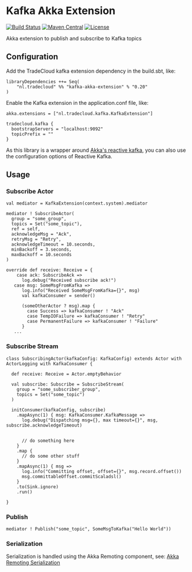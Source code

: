 # Kafka Akka Extension
[![Build Status](https://travis-ci.org/tradecloud/kafka-akka-extension.svg?branch=master)](https://travis-ci.org/tradecloud/kafka-akka-extension) [![Maven Central](https://maven-badges.herokuapp.com/maven-central/nl.tradecloud/kafka-akka-extension_2.12/badge.svg)](https://maven-badges.herokuapp.com/maven-central/nl.tradecloud/kafka-akka-extension_2.12) [![License](http://img.shields.io/:license-mit-blue.svg)](http://doge.mit-license.org)

Akka extension to publish and subscribe to Kafka topics

## Configuration

Add the TradeCloud kafka extension dependency in the build.sbt, like:
```
libraryDependencies ++= Seq(
    "nl.tradecloud" %% "kafka-akka-extension" % "0.20"
)
```

Enable the Kafka extension in the application.conf file, like:
```
akka.extensions = ["nl.tradecloud.kafka.KafkaExtension"]

tradecloud.kafka {
  bootstrapServers = "localhost:9092"
  topicPrefix = ""
}
```

As this library is a wrapper around [Akka's reactive kafka](https://github.com/akka/reactive-kafka), you can also use the configuration options of Reactive Kafka.

## Usage

### Subscribe Actor
```
val mediator = KafkaExtension(context.system).mediator

mediator ! SubscribeActor(
  group = "some_group",
  topics = Set("some_topic"),
  ref = self,
  acknowledgeMsg = "Ack",
  retryMsg = "Retry",
  acknowledgeTimeout = 10.seconds,
  minBackoff = 3.seconds,
  maxBackoff = 10.seconds
)

override def receive: Receive = {
    case ack: SubscribeAck =>
      log.debug("Received subscribe ack!")
   case msg: SomeMsgFromKafka =>
      log.info("Received SomeMsgFromKafka={}", msg)
      val kafkaConsumer = sender()
      
      (someOtherActor ? msg).map {
        case Success => kafkaConsumer ! "Ack"
        case TempIOFailure => kafkaConsumer ! "Retry"
        case PermanentFailure => kafkaConsumer ! "Failure"
      }
   ...
```

### Subscribe Stream
```
class SubscribingActor(kafkaConfig: KafkaConfig) extends Actor with ActorLogging with KafkaConsumer {

  def receive: Receive = Actor.emptyBehavior

  val subscribe: Subscribe = SubscribeStream(
    group = "some_subscriber_group",
    topics = Set("some_topic")
  )

  initConsumer(kafkaConfig, subscribe)
    .mapAsync(1) { msg: KafkaConsumer.KafkaMessage =>
      log.debug("Dispatching msg={}, max timeout={}", msg, subscribe.acknowledgeTimeout)

      
      // do something here
    }
    .map {
      // do some other stuff
    }
    .mapAsync(1) { msg =>
      log.info("Committing offset, offset={}", msg.record.offset())
      msg.committableOffset.commitScaladsl()
    }
    .to(Sink.ignore)
    .run()
  
}

```

### Publish
```
mediator ! Publish("some_topic", SomeMsgToKafka("Hello World"))
```

### Serialization

Serialization is handled using the Akka Remoting component, see: 
[Akka Remoting Serialization](http://doc.akka.io/docs/akka/current/scala/remoting.html#Serialization)
